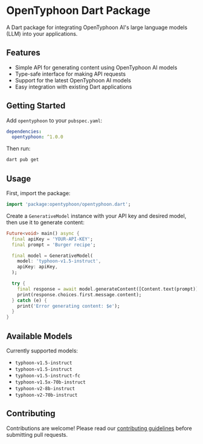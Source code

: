 # OpenTyphoon Dart Package

A Dart package for integrating OpenTyphoon AI's large language models (LLM) into your applications.

## Features

- Simple API for generating content using OpenTyphoon AI models
- Type-safe interface for making API requests
- Support for the latest OpenTyphoon AI models
- Easy integration with existing Dart applications

## Getting Started

Add `opentyphoon` to your `pubspec.yaml`:

```yaml
dependencies:
  opentyphoon: ^1.0.0
```

Then run:

```bash
dart pub get
```

## Usage

First, import the package:

```dart
import 'package:opentyphoon/opentyphoon.dart';
```

Create a `GenerativeModel` instance with your API key and desired model, then use it to generate content:

```dart
Future<void> main() async {
  final apiKey = 'YOUR-API-KEY';
  final prompt = 'Burger recipe';

  final model = GenerativeModel(
    model: 'typhoon-v1.5-instruct',
    apiKey: apiKey,
  );

  try {
    final response = await model.generateContent([Content.text(prompt)]);
    print(response.choices.first.message.content);
  } catch (e) {
    print('Error generating content: $e');
  }
}
```

## Available Models

Currently supported models:
- `typhoon-v1.5-instruct`
- `typhoon-v1.5-instruct`
- `typhoon-v1.5-instruct-fc`
- `typhoon-v1.5x-70b-instruct`
- `typhoon-v2-8b-instruct`
- `typhoon-v2-70b-instruct`

## Contributing

Contributions are welcome! Please read our [contributing guidelines](CONTRIBUTING.md) before submitting pull requests.